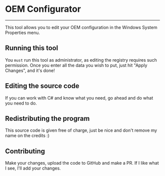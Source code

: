 # OEM Configurator

------

This tool allows you to edit your OEM configuration in the Windows System Properties menu.

## Running this tool

You `must` run this tool as administrator, as editing the registry requires such permission. Once you enter all the data you wish to put, just hit "Apply Changes", and it's done!

## Editing the source code

If you can work with C# and know what you need, go ahead and do what you need to do.

## Redistributing the program

This source code is given free of charge, just be nice and don't remove my name on the credits :)

## Contributing

Make your changes, upload the code to GitHub and make a PR. If I like what I see, I'll add your changes.
